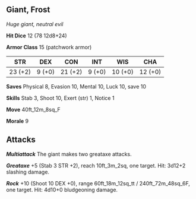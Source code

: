 ## Giant, Frost

*Huge giant, neutral evil*

**Hit Dice** 12 (78 12d8+24)

**Armor Class** 15 (patchwork armor)

| STR     | DEX     | CON     | INT     | WIS     | CHA     |
|---------|---------|---------|---------|---------|---------|
| 23 (+2) |  9 (+0) | 21 (+2) |  9 (+0) | 10 (+0) | 12 (+0) |

**Saves** Physical 8, Evasion 10, Mental 10, Luck 10, save 10

**Skills** Stab 3, Shoot 10, Exert (str) 1, Notice 1

**Move** 40ft\_12m\_8sq\_F

**Morale** 9

## Attacks

***Multiattack*** The giant makes two greataxe attacks.

***Greataxe*** +5 (Stab 3 STR +2), reach 10ft\_3m\_2sq, one target. Hit: 3d12+2 slashing damage.

***Rock*** +10 (Shoot 10 DEX +0), range 60ft\_18m\_12sq\_tt / 240ft\_72m\_48sq\_6F, one target. Hit: 4d10+0 bludgeoning damage.

